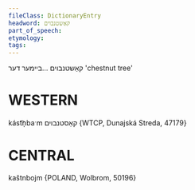 ```yaml
---
fileClass: DictionaryEntry
headword: קאַשטנבוים
part_of_speech: 
etymology: 
tags: 
---
```

קאַשטנבוים
...ביימער
דער
'chestnut tree'

WESTERN
========

kást͡n̩baˑm קאַסטנבוים {WTCP, Dunajská Streda, 47179}

CENTRAL
========

kaštnbojm {POLAND, Wolbrom, 50196}
